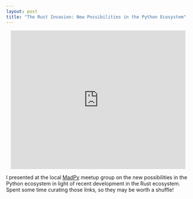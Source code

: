 ```yaml
---
layout: post
title: "The Rust Invasion: New Possibilities in the Python Ecosystem"
---
```


<div style="max-width: 95%; width: 610px; height: 380px; margin: 0 auto;">
<iframe src="https://docs.google.com/presentation/d/e/2PACX-1vTPcjPJfL0o0XdVozmhDLsKN88OG-LNPmFvWmy91ZUqsGMmMCb1moCer5uIc0ZOTMPU6WFX6AbfgJHr/embed?start=false&loop=false&delayms=3000" frameborder="0" width="100%" height="100%" allowfullscreen="true" mozallowfullscreen="true" webkitallowfullscreen="true"></iframe>
</div>

I presented at the local [MadPy](https://madpy.com/meetups/2024/10/10/20241010-the-rust-invasion/) meetup group on the new possibilities in the Python ecosystem in light of recent development in the Rust ecosystem. Spent some time curating those links, so they may be worth a shuffle!
